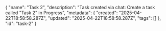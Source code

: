 {
  "name": "Task 2",
  "description": "Task created via chat: Create a task called \"Task 2\" in Progress",
  "metadata": {
    "created": "2025-04-22T18:58:58.287Z",
    "updated": "2025-04-22T18:58:58.287Z",
    "tags": []
  },
  "id": "task-2"
}